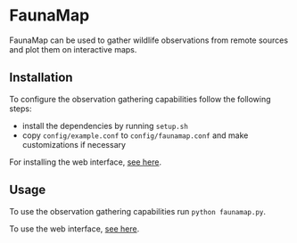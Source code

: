 # FaunaMap

FaunaMap can be used to gather wildlife observations from remote sources and plot them on interactive maps.

## Installation

To configure the observation gathering capabilities follow the following steps:
* install the dependencies by running `setup.sh`
* copy `config/example.conf` to `config/faunamap.conf` and make customizations if necessary

For installing the web interface, [see here](/FaunaMap/web/README.md).

## Usage

To use the observation gathering capabilities run `python faunamap.py`.

To use the web interface, [see here](/FaunaMap/web/README.md).
